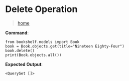 # Delete Operation

> [home](./README.md)

**Command**:

```
from bookshelf.models import Book
book = Book.objects.get(title="Nineteen Eighty-Four")
book.delete()
print(Book.objects.all())
```

**Expected Output**:

```
<QuerySet []>
```